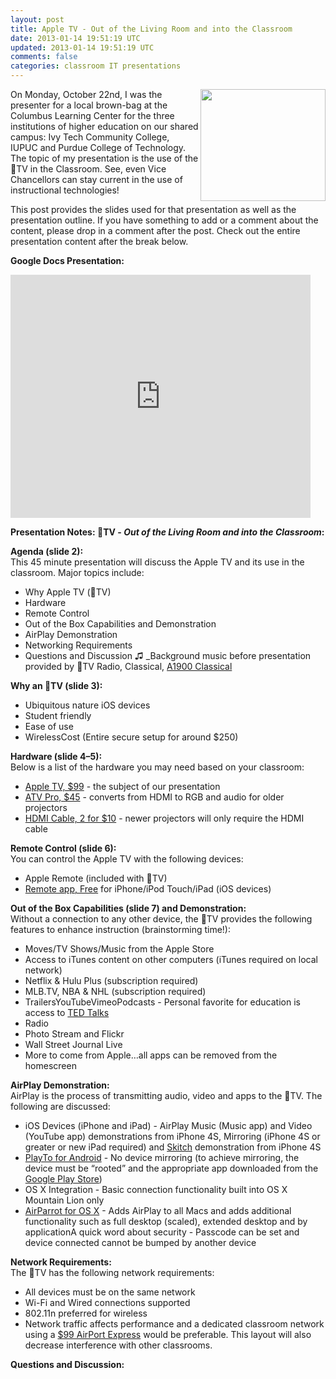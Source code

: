 ```yaml
---           
layout: post
title: Apple TV - Out of the Living Room and into the Classroom
date: 2013-01-14 19:51:19 UTC
updated: 2013-01-14 19:51:19 UTC
comments: false
categories: classroom IT presentations
---
```


<img alt="" class="" height="179" width="200" align="right" src="http://2.bp.blogspot.com/-YM8OMWS-NCE/UIGH90OQLfI/AAAAAAABC8o/1mAL0W5CMuo/s200/Apple+TV+Box.png" />On Monday, October 22nd, I was the presenter for a local brown-bag at the Columbus Learning Center for the three institutions of higher education on our shared campus: Ivy Tech Community College, IUPUC and Purdue College of Technology. The topic of my presentation is the use of the TV in the Classroom. See, even Vice Chancellors can stay current in the use of instructional technologies!

This post provides the slides used for that presentation as well as the presentation outline. If you have something to add or a comment about the content, please drop in a comment after the post. Check out the entire presentation content after the break below.

**Google Docs Presentation:**

<iframe allowfullscreen="true" frameborder="0" height="389" mozallowfullscreen="true" src="https://docs.google.com/presentation/embed?id=1Ywc5m3WcT-Ldl0YASB2FqBRnZ91X2auxKxNWiD0DAmY&amp;start=false&amp;loop=false&amp;delayms=3000" webkitallowfullscreen="true" width="480"></iframe>

__Presentation Notes: TV - *Out of the Living Room and into the Classroom*:__

**Agenda (slide 2):**  
This 45 minute presentation will discuss the Apple TV and its use in the classroom. Major topics include:

* Why Apple TV (TV)
* Hardware
* Remote Control
* Out of the Box Capabilities and Demonstration
* AirPlay Demonstration
* Networking Requirements
* Questions and Discussion ♫ _Background music before presentation provided by TV Radio, Classical, [A1900 Classical][2]

**Why an TV (slide 3):**  

* Ubiquitous nature iOS devices
* Student friendly
* Ease of use
* WirelessCost (Entire secure setup for around $250)
 
**Hardware (slide 4–5):**  
Below is a list of the hardware you may need based on your classroom:

* [Apple TV, $99][3] - the subject of our presentation
* [ATV Pro, $45][4] - converts from HDMI to RGB and audio for older projectors
* [HDMI Cable, 2 for $10][5] - newer projectors will only require the HDMI cable

**Remote Control (slide 6):**  
You can control the Apple TV with the following devices:

* Apple Remote (included with TV)
* [Remote app, Free][6] for iPhone/iPod Touch/iPad (iOS devices)
 
**Out of the Box Capabilities (slide 7) and Demonstration:**  
Without a connection to any other device, the TV provides the following features to enhance instruction (brainstorming time!):

* Moves/TV Shows/Music from the Apple Store
* Access to iTunes content on other computers (iTunes required on local network)
* Netflix &amp; Hulu Plus (subscription required)
* MLB.TV, NBA &amp; NHL (subscription required)
* TrailersYouTubeVimeoPodcasts - Personal favorite for education is access to [TED Talks][7]
* Radio
* Photo Stream and Flickr
* Wall Street Journal Live
* More to come from Apple…all apps can be removed from the homescreen

**AirPlay Demonstration:**  
AirPlay is the process of transmitting audio, video and apps to the TV. The following are discussed:

* iOS Devices (iPhone and iPad) - AirPlay Music (Music app) and Video (YouTube app) demonstrations from iPhone 4S, Mirroring (iPhone 4S or greater or new iPad required) and [Skitch][8] demonstration from iPhone 4S
* [PlayTo for Android][9] - No device mirroring (to achieve mirroring, the device must be “rooted” and the appropriate app downloaded from the [Google Play Store][10])
* OS X Integration - Basic connection functionality built into OS X Mountain Lion only
* [AirParrot for OS X][11] - Adds AirPlay to all Macs and adds additional functionality such as full desktop (scaled), extended desktop and by applicationA quick word about security - Passcode can be set and device connected cannot be bumped by another device

**Network Requirements:**  
The TV has the following network requirements:

* All devices must be on the same network
* Wi-Fi and Wired connections supported
* 802.11n preferred for wireless
* Network traffic affects performance and a dedicated classroom network using a [$99 AirPort Express][12] would be preferable. This layout will also decrease interference with other classrooms.

**Questions and Discussion:**

   [2]: http://www.radionomy.com/en/radio/a1900-classical
   [3]: http://goo.gl/YWrer
   [4]: http://goo.gl/ztiSV
   [5]: http://goo.gl/IYnEq
   [6]: http://goo.gl/BGuAf
   [7]: http://www.ted.com/talks
   [8]: https://itunes.apple.com/us/app/skitch/id490505997?mt=8
   [9]: http://draft.blogger.com/goo.gl/L6L23
   [10]: http://play.google.com/
   [11]: http://airparrot.com/
   [12]: http://goo.gl/pOsCC